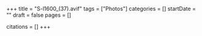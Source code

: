 +++
title = "S-l1600_(37).avif"
tags = ["Photos"]
categories = []
startDate = ""
draft = false
pages = []

citations = []
+++
